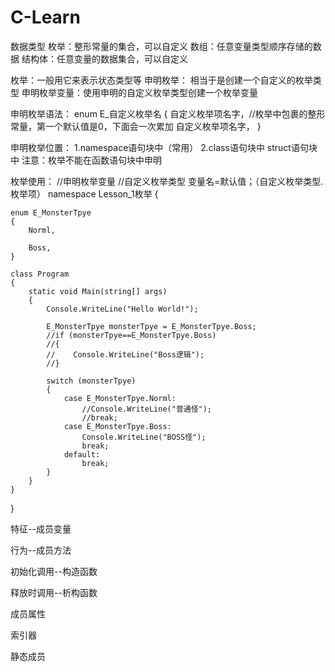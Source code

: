 # C-Learn
数据类型
  枚举：整形常量的集合，可以自定义
  数组：任意变量类型顺序存储的数据
  结构体：任意变量的数据集合，可以自定义

枚举：一般用它来表示状态类型等
  申明枚举： 相当于是创建一个自定义的枚举类型
  申明枚举变量：使用申明的自定义枚举类型创建一个枚举变量

申明枚举语法：
  enum  E_自定义枚举名
  {
    自定义枚举项名字，//枚举中包裹的整形常量，第一个默认值是0，下面会一次累加
    自定义枚举项名字，
  }

申明枚举位置：
  1.namespace语句块中（常用）
  2.class语句块中 struct语句块中
  注意：枚举不能在函数语句块中申明

枚举使用：
//申明枚举变量
//自定义枚举类型 变量名=默认值；（自定义枚举类型.枚举项）
namespace Lesson_1枚举
{

    enum E_MonsterTpye
    {
        Norml,

        Boss,
    }

    class Program
    {
        static void Main(string[] args)
        {
            Console.WriteLine("Hello World!");

            E_MonsterTpye monsterTpye = E_MonsterTpye.Boss;
            //if (monsterTpye==E_MonsterTpye.Boss)
            //{
            //    Console.WriteLine("Boss逻辑");
            //}

            switch (monsterTpye)
            {
                case E_MonsterTpye.Norml:
                    //Console.WriteLine("普通怪");
                    //break;
                case E_MonsterTpye.Boss:
                    Console.WriteLine("BOSS怪");
                    break;
                default:
                    break;
            }
        }
    }
}

特征--成员变量

行为--成员方法

初始化调用--构造函数

释放时调用--析构函数

成员属性

索引器

静态成员








